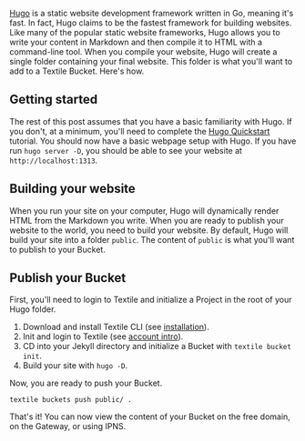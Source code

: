 [Hugo](https://gohugo.io/) is a static website development framework written in Go, meaning it's fast. In fact, Hugo claims to be the fastest framework for building websites. Like many of the popular static website frameworks, Hugo allows you to write your content in Markdown and then compile it to HTML with a command-line tool. When you compile your website, Hugo will create a single folder containing your final website. This folder is what you'll want to add to a Textile Bucket. Here's how.

## Getting started

The rest of this post assumes that you have a basic familiarity with Hugo. If you don't, at a minimum, you'll need to complete the [Hugo Quickstart](https://gohugo.io/getting-started/quick-start/) tutorial. You should now have a basic webpage setup with Hugo. If you have run `hugo server -D`, you should be able to see your website at `http://localhost:1313`.

## Building your website

When you run your site on your computer, Hugo will dynamically render HTML from the Markdown you write. When you are ready to publish your website to the world, you need to build your website. By default, Hugo will build your site into a folder `public`. The content of `public` is what you'll want to publish to your Bucket.

## Publish your Bucket

First, you'll need to login to Textile and initialize a Project in the root of your Hugo folder. 

1. Download and install Textile CLI (see [installation](/hub/accounts)).
2. Init and login to Textile (see [account intro](/hub/accounts)).
3. CD into your Jekyll directory and initialize a Bucket with `textile bucket init`.
4. Build your site with `hugo -D`.

Now, you are ready to push your Bucket.

`textile buckets push public/ .`

That's it! You can now view the content of your Bucket on the free domain, on the Gateway, or using IPNS.

